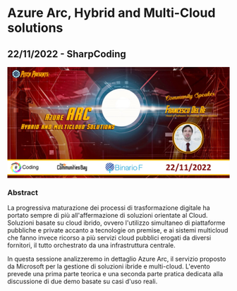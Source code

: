 # Azure Arc, Hybrid and Multi-Cloud solutions
## 22/11/2022 - SharpCoding

<img width="700" src="https://github.com/engineering87/TechnicalSessions/blob/main/Posters/2022-11-22.jpg" style="vertical-align:middle"> 

### Abstract
La progressiva maturazione dei processi di trasformazione digitale ha portato sempre di più all'affermazione di soluzioni orientate al Cloud.
Soluzioni basate su cloud ibrido, ovvero l'utilizzo simultaneo di piattaforme pubbliche e private accanto a tecnologie on premise, e ai sistemi multicloud che fanno invece ricorso a più servizi cloud pubblici erogati da diversi fornitori, il tutto orchestrato da una infrastruttura centrale.

In questa sessione analizzeremo in dettaglio Azure Arc, il servizio proposto da Microsoft per la gestione di soluzioni ibride e multi-cloud.
L'evento prevede una prima parte teorica e una seconda parte pratica dedicata alla discussione di due demo basate su casi d'uso reali.
